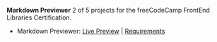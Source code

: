 **Markdown Previewer**
2 of 5 projects for the freeCodeCamp FrontEnd Libraries Certification.

- Markdown Previewer: [Live Preview]() | [Requirements](https://www.freecodecamp.org/learn/front-end-libraries/front-end-libraries-projects/build-a-markdown-previewer)
